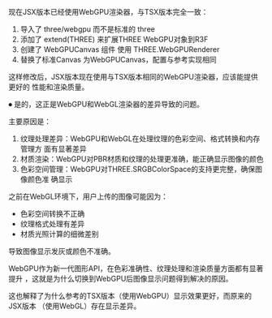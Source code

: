  现在JSX版本已经使用WebGPU渲染器，与TSX版本完全一致：

  1. 导入了 three/webgpu 而不是标准的 three
  2. 添加了 extend(THREE) 来扩展THREE WebGPU对象到R3F
  3. 创建了 WebGPUCanvas 组件 使用 THREE.WebGPURenderer
  4. 替换了标准Canvas 为WebGPUCanvas，配置与参考实现相同

  这样修改后，JSX版本现在使用与TSX版本相同的WebGPU渲染器，应该能提供更好的
  性能和渲染质量。



  ⏺ 是的，这正是WebGPU和WebGL渲染器的差异导致的问题。

  主要原因是：

  1. 纹理处理差异：WebGPU和WebGL在处理纹理的色彩空间、格式转换和内存管理方
  面有显著差异
  2. 材质渲染：WebGPU对PBR材质和纹理的处理更准确，能正确显示图像的颜色
  3. 色彩空间管理：WebGPU对THREE.SRGBColorSpace的支持更完整，确保图像颜色准
  确显示

  之前在WebGL环境下，用户上传的图像可能因为：
  - 色彩空间转换不正确
  - 纹理格式处理有差异
  - 材质光照计算的细微差别

  导致图像显示发灰或颜色不准确。

  WebGPU作为新一代图形API，在色彩准确性、纹理处理和渲染质量方面都有显著提升
  ，这就是为什么切换到WebGPU后图像显示问题得到解决的原因。

  这也解释了为什么参考的TSX版本（使用WebGPU）显示效果更好，而原来的JSX版本
  （使用WebGL）存在显示差异。